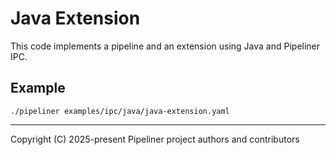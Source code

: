 # Java Extension

This code implements a pipeline and an extension using Java and Pipeliner IPC.

## Example

```shell
./pipeliner examples/ipc/java/java-extension.yaml
```

---

Copyright (C) 2025-present Pipeliner project authors and contributors